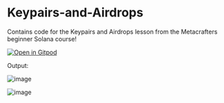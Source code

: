 # Keypairs-and-Airdrops
Contains code for the Keypairs and Airdrops lesson from the Metacrafters beginner Solana course!

[![Open in Gitpod](https://gitpod.io/button/open-in-gitpod.svg)](https://gitpod.io/#https://github.com/Metacrafters/Keypairs-and-Airdrops)

Output:


![image](https://user-images.githubusercontent.com/40859683/235435768-7f1629af-674b-468e-b049-f829e23939b4.png)

![image](https://user-images.githubusercontent.com/40859683/235435824-36b066f2-7d65-4f13-abca-5cc7c9b7c8ed.png)

